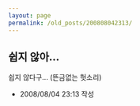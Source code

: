 ```yaml
---
layout: page
permalink: /old_posts/200808042313/
---
```


## 쉽지 않아...

쉽지 않다구... (뜬금없는 헛소리)





- 2008/08/04 23:13 작성